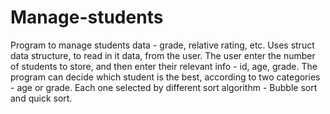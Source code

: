 # Manage-students
Program to manage students data - grade, relative rating, etc. 
Uses struct data structure, to read in it data, from the user. 
The user enter the number of students to store, and then enter their relevant info - id, age, grade.
The program can decide which student is the best, according to two categories - age or grade. 
Each one selected by different sort algorithm - Bubble sort and quick sort. 
